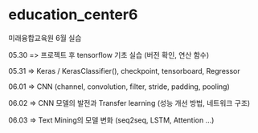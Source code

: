 # education_center6
미래융합교육원 6월 실습

05.30 => 프로젝트 후 tensorflow 기초 실습 (버전 확인, 연산 함수)

05.31 => Keras / KerasClassifier(), checkpoint, tensorboard, Regressor

06.01 => CNN (channel, convolution, filter, stride, padding, pooling)

06.02 => CNN 모델의 발전과 Transfer learning (성능 개선 방법, 네트워크 구조)

06.03 => Text Mining의 모델 변화 (seq2seq, LSTM, Attention ...)
